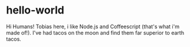 # hello-world
Hi Humans!
Tobias here, i like Node.js and Coffeescript (that's what i'm made of!).
I've had tacos on the moon and find them far superior to earth tacos.
